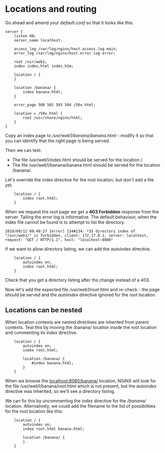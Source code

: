 # Locations and routing

Go ahead and amend your _default.conf_ so that it looks like this.

```Nginx
server {
    listen 80;
    server_name localhost;
    
    access_log /var/log/nginx/host.access.log main;
    error_log /var/log/nginx/host.error.log error;
    
    root /usr/web1;
    index index.html index.htm;
    
    location / {
    }
    
    location /banana/ {
        index banana.html;
    }
    
    error_page 500 502 503 504 /50x.html;
    
    location = /50x.html {
        root /usr/share/nginx/html;
    }    
}
```

Copy an index page to _/usr/web1/banana/banana.html_ - modify it so that you can identify that the right page is being served.

Then we can test:

* The file /usr/web1/index.html should be served for the location /.
* The file /usr/web1/banana/banana.html should be served for the location /banana/.

Let's override the _index_ directive for the root location, but don't add a file yet.

```Nginx
    location / {
        index root.html;
    }  
```

When we request the root page we get a **403 Forbidden** response from the server. Tailing the error log is informative. The default behaviour, when the index file cannot be found is to attempt to list the directory.

```
2019/09/12 09:48:27 [error] 134#134: *35 directory index of "/usr/web1/" is forbidden, client: 172.17.0.1, server: localhost, request: "GET / HTTP/1.1", host: "localhost:8080"
```

If we want to allow directory listing, we can add the _autoindex_ directive.

```Nginx
    location / {
        autoindex on;
        index root.html;
    }  
```

Check that you get a directory listing after ths change instead of a 403. 

Now let's add the expected file _/usr/web1/root.html_ and re-check - the page should be served and the _autoindex_ directive ignored for the root location.

## Locations can be nested

When location contexts are nested directives are inherited from parent contexts. Test this by moving the /banana/ location inside the root location and commenting its _index_ directive.

```Nginx
    location / {
        autoindex on;
        index root.html;

        location /banana/ {
            #index banana.html;
        }
    }
```

When we browse the [localhost:8080/banana/](http://localhost:8080/banana/) location, NGINX will look for the file /usr/web1/banana/root.html which is not present, but the _autoindex_ directive was inherited, so we'll see a directory listing.

We can fix this by uncommenting the _index_ directive for the _/banana/_ location. Alternatively, we could add the filename to the list of possibilities for the root location like this:

```Nginx
    location / {
        autoindex on;
        index root.html banana.html;

        location /banana/ {
        }
    }
```

